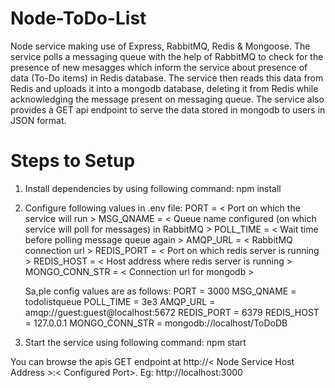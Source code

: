 # Node-ToDo-List

Node service making use of Express, RabbitMQ, Redis &amp; Mongoose. The service polls a messaging queue with the help of RabbitMQ to check for the presence of new mesagges which inform the service about presence of data (To-Do items) in Redis database. The service then reads this data from Redis and uploads it into a mongodb database, deleting it from Redis while acknowledging the message present on messaging queue. The service also provides a GET api endpoint to serve the data stored in mongodb to users in JSON format.


# Steps to Setup
 
 1. Install dependencies by using following command:
    npm install
    
 2. Configure following values in .env file:
    PORT = < Port on which the service will run >
    MSG_QNAME = < Queue name configured (on which service will poll for messages) in RabbitMQ >
    POLL_TIME = < Wait time before polling message queue again >
    AMQP_URL = < RabbitMQ connection url >
    REDIS_PORT = < Port on which redis server is running >
    REDIS_HOST = < Host address where redis server is running >
    MONGO_CONN_STR = < Connection url for mongodb >
    
    Sa,ple config values are as follows:
    PORT = 3000
    MSG_QNAME = todolistqueue
    POLL_TIME = 3e3
    AMQP_URL = amqp://guest:guest@localhost:5672
    REDIS_PORT = 6379
    REDIS_HOST = 127.0.0.1
    MONGO_CONN_STR = mongodb://localhost/ToDoDB
    
 3. Start the service using following command:
    npm start


You can browse the apis GET endpoint at http://< Node Service Host Address >:< Configured Port>. 
Eg: http://localhost:3000 
